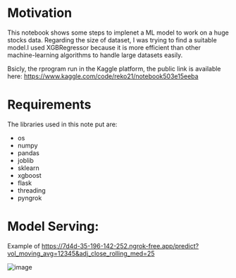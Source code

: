 # Motivation
This notebook shows some steps to implenet a ML model to work on a huge stocks data. Regarding the size of dataset, I was trying to find a suitable model.I used XGBRegressor because it is more efficient than other machine-learning algorithms to handle large datasets easily. 

Bsicly, the rprogram run in the Kaggle platform, the public link is available here:
https://www.kaggle.com/code/reko21/notebook503e15eeba

# Requirements
The libraries used in this note put are:

* os
* numpy
* pandas
* joblib
* sklearn
* xgboost
* flask
* threading
* pyngrok


# Model Serving:
Example of 
https://7d4d-35-196-142-252.ngrok-free.app/predict?vol_moving_avg=12345&adj_close_rolling_med=25

![image](https://user-images.githubusercontent.com/11020050/235978329-5a03a8a4-8c59-41aa-a106-c5a073881d5c.png)


